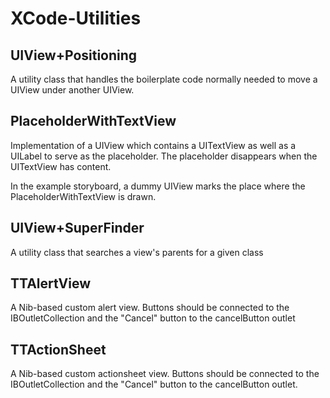 XCode-Utilities
===============

UIView+Positioning
-------------------------
A utility class that handles the boilerplate code normally needed to move a UIView under another UIView.

PlaceholderWithTextView
-----------------------
Implementation of a UIView which contains a UITextView as well as a UILabel to serve as the placeholder. The placeholder disappears when the UITextView has content.


In the example storyboard, a dummy UIView marks the place where the PlaceholderWithTextView is drawn.

UIView+SuperFinder
--------------------------
A utility class that searches a view's parents for a given class

TTAlertView
-------------
A Nib-based custom alert view. Buttons should be connected to the IBOutletCollection and the "Cancel" button to the cancelButton outlet

TTActionSheet
--------------
A Nib-based custom actionsheet view. Buttons should be connected to the IBOutletCollection and the "Cancel" button to the cancelButton outlet.

